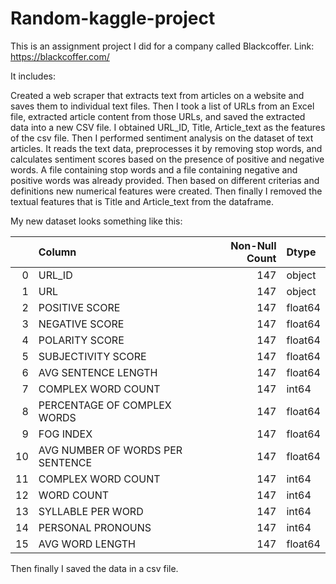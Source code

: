 # Random-kaggle-project

This is an assignment project I did for a company called Blackcoffer. 
Link: https://blackcoffer.com/

It includes:

Created a web scraper that extracts text from articles on a website and saves them to individual text files.
Then I took a list of URLs from an Excel file, extracted article content from those URLs, and saved the extracted data into a new CSV file. I obtained URL_ID,	Title, Article_text as the features of the csv file.
Then I performed sentiment analysis on the dataset of text articles. It reads the text data, preprocesses it by removing stop words, and calculates sentiment scores based on the presence of positive and negative words. 
A file containing stop words and a file containing negative and positive words was already provided.
Then based on different criterias and definitions new numerical features were created.
Then finally I removed the textual features that is Title and Article_text from the dataframe.

My new dataset looks something like this:

|    | Column                           | Non-Null Count | Dtype    |
|---:|:---------------------------------|---------------:|:---------|
|  0 | URL_ID                          |           147 | object   |
|  1 | URL                             |           147 | object   |
|  2 | POSITIVE SCORE                  |           147 | float64  |
|  3 | NEGATIVE SCORE                  |           147 | float64  |
|  4 | POLARITY SCORE                  |           147 | float64  |
|  5 | SUBJECTIVITY SCORE              |           147 | float64  |
|  6 | AVG SENTENCE LENGTH             |           147 | float64  |
|  7 | COMPLEX WORD COUNT              |           147 | int64    |
|  8 | PERCENTAGE OF COMPLEX WORDS     |           147 | float64  |
|  9 | FOG INDEX                       |           147 | float64  |
| 10 | AVG NUMBER OF WORDS PER SENTENCE |           147 | float64  |
| 11 | COMPLEX WORD COUNT              |           147 | int64    |
| 12 | WORD COUNT                      |           147 | int64    |
| 13 | SYLLABLE PER WORD               |           147 | int64    |
| 14 | PERSONAL PRONOUNS               |           147 | int64    |
| 15 | AVG WORD LENGTH                 |           147 | float64  |

 
Then finally I saved the data in a csv file.

